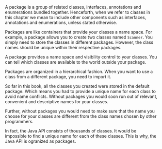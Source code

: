 A package is a group of related classes, interfaces, annotations and enumerations
bundled together. Henceforth, when we refer to classes in this chapter we mean
to include other components such as interfaces, annotations and enumerations,
unless stated otherwise.

Packages are like containers that provide your classes a name space. For example,
a package allows you to create two classes named `Scanner`. You simply need to
store the classes in different packages. However, the class names should be
unique within their respective packages.

A package provides a name space and visibility control to your classes. You can
tell which classes are available to the world outside your package.

Packages are organized in a hierarchical fashion. When you want to use a class
from a different package, you need to import it.

So far in this book, all the classes you created were stored in the default
package. Which means you had to provide a unique name for each class to avoid name
conflicts. Without packages you would soon run out of relevant, convenient and
descriptive names for your classes.

Further, without packages you would need to make sure that the name you choose
for your classes are different from the class names chosen by other programmers.

In fact, the Java API consists of thousands of classes. It would be impossible
to find a unique name for each of these classes. This is why, the Java API is
ogranized as packages.